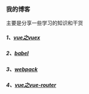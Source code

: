 ### 我的博客
主要是分享一些学习的知识和干货

##### 1、[vue之vuex](https://github.com/lzccheng/MyBlog/blob/master/vue%E4%B9%8Bvuex.md)
##### 2、[babel](https://github.com/lzccheng/MyBlog/blob/master/babel.md)
##### 3、[webpack](https://github.com/lzccheng/MyBlog/blob/master/webpack.md)
##### 4、[vue之vue-router](https://github.com/lzccheng/MyBlog/blob/master/vue-router.md)